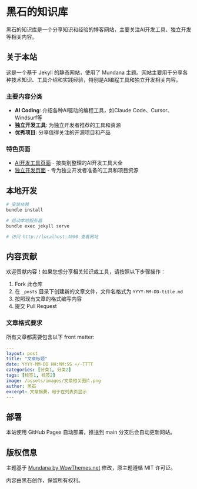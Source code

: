 # 黑石的知识库

黑石的知识库是一个分享知识和经验的博客网站，主要关注AI开发工具、独立开发等相关内容。

## 关于本站

这是一个基于 Jekyll 的静态网站，使用了 Mundana 主题。网站主要用于分享各种技术知识、工具介绍和实践经验，特别是AI编程工具和独立开发相关内容。

### 主要内容分类

- **AI Coding**: 介绍各种AI驱动的编程工具，如Claude Code、Cursor、Windsurf等
- **独立开发工具**: 为独立开发者推荐的工具和资源
- **优秀项目**: 分享值得关注的开源项目和产品

### 特色页面

- [AI开发工具页面](https://blackstones.xyz/ai-coding-tools.html) - 按类别整理的AI开发工具大全
- [独立开发页面](https://blackstones.xyz/indie-dev.html) - 专为独立开发者准备的工具和项目资源

## 本地开发

```bash
# 安装依赖
bundle install

# 启动本地服务器
bundle exec jekyll serve

# 访问 http://localhost:4000 查看网站
```

## 内容贡献

欢迎贡献内容！如果您想分享相关知识或工具，请按照以下步骤操作：

1. Fork 此仓库
2. 在 `_posts` 目录下创建新的文章文件，文件名格式为 `YYYY-MM-DD-title.md`
3. 按照现有文章的格式编写内容
4. 提交 Pull Request

### 文章格式要求

所有文章都需要包含以下 front matter:

```yaml
---
layout: post
title: "文章标题"
date: YYYY-MM-DD HH:MM:SS +/-TTTT
categories: [分类1, 分类2]
tags: [标签1, 标签2]
image: /assets/images/文章相关图片.png
author: 黑石
excerpt: 文章摘要，用于在列表页显示
---
```

## 部署

本站使用 GitHub Pages 自动部署，推送到 main 分支后会自动更新网站。

## 版权信息

主题基于 [Mundana by WowThemes.net](https://wowthemes.net) 修改，原主题遵循 MIT 许可证。

内容由黑石创作，保留所有权利。
